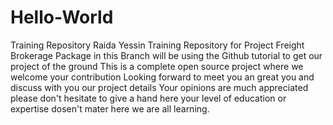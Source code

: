 # Hello-World
Training Repository
Raida Yessin Training Repository for Project Freight Brokerage Package
in this Branch will be using the Github tutorial to get our project of the ground
This is a complete open source project where we welcome your contribution
Looking forward to meet you an great you and discuss with you our project details
Your opinions are much appreciated please don't hesitate to give a hand here 
your level of education or expertise dosen't mater here we are all learning.
